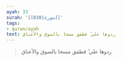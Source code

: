 ```yaml
---
ayah: 33
surah: '[[038|سورة]]'
tags:
- quran/ayah
text: ردوها علي ۖ فطفق مسحا بالسوق والأعناق
---
```

> ردوها علي ۖ فطفق مسحا بالسوق والأعناق

